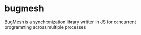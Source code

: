 # bugmesh
BugMesh is a synchronization library written in JS for concurrent programming across multiple processes
